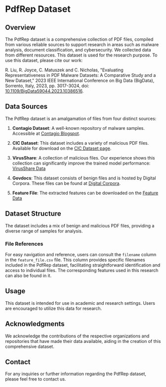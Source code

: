 # PdfRep Dataset

## Overview
The PdfRep dataset is a comprehensive collection of PDF files, compiled from various reliable sources to support research in areas such as malware analysis, document classification, and cybersecurity. We collected data from different resources. This dataset is used for the research purpose. To use this dataset, please cite our work: 

R. Liu, R. Joyce, C. Matuszek and C. Nicholas, "Evaluating Representativeness in PDF Malware Datasets: A Comparative Study and a New Dataset," 2023 IEEE International Conference on Big Data (BigData), Sorrento, Italy, 2023, pp. 3017-3024, doi: [10.1109/BigData59044.2023.10386516](https://doi.org/10.1109/BigData59044.2023.10386516).


## Data Sources
The PdfRep dataset is an amalgamation of files from four distinct sources:

1. **Contagio Dataset**: A well-known repository of malware samples. Accessible at [Contagio Blogspot](https://contagiodump.blogspot.com/).

2. **CIC Dataset**: This dataset includes a variety of malicious PDF files. Available for download on the [CIC Dataset page](https://www.unb.ca/cic/datasets/pdfmal-2022.html).

3. **VirusShare**: A collection of malicious files. Our experience shows this collection can significantly improve the trained model performance: [VirusShare Data](https://www.dropbox.com/scl/fo/e8z8d2i6y26nkdfkdtk64/h?rlkey=391h2dq0r70dxilhifvl6zlfj&dl=0)

4. **Govdocs**: This dataset consists of benign files and is hosted by Digital Corpora. These files can be found at [Digital Corpora](https://digitalcorpora.org/corpora/file-corpora/files/).

5. **Feature File**: The extracted features can be downloaded on the [Feature Data](https://www.dropbox.com/scl/fo/e8z8d2i6y26nkdfkdtk64/h?rlkey=391h2dq0r70dxilhifvl6zlfj&dl=0)

## Dataset Structure
The dataset includes a mix of benign and malicious PDF files, providing a diverse range of samples for analysis. 

### File References
For easy navigation and reference, users can consult the `filename` column in the `feature_file.csv` file. This column provides specific filenames included in the PdfRep dataset, facilitating straightforward identification and access to individual files. The corresponding features used in this research can also be found in it.


## Usage
This dataset is intended for use in academic and research settings. Users are encouraged to utilize this data for research.

## Acknowledgments
We acknowledge the contributions of the respective organizations and repositories that have made their data available, aiding in the creation of this comprehensive dataset.

## Contact
For any inquiries or further information regarding the PdfRep dataset, please feel free to contact us.

